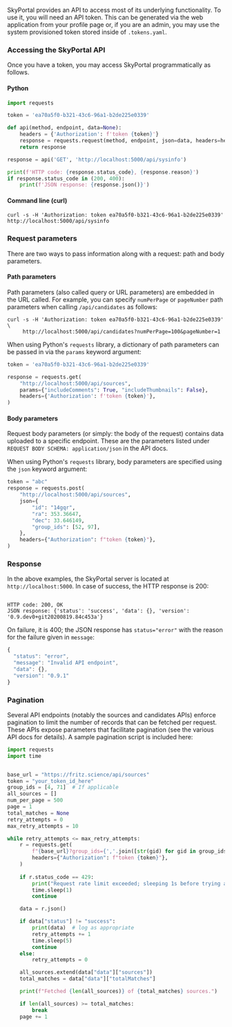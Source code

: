 SkyPortal provides an API to access most of its underlying
functionality. To use it, you will need an API token. This
can be generated via the web application from your profile page or, if
you are an admin, you may use the system provisioned token stored
inside of `.tokens.yaml`.

### Accessing the SkyPortal API

Once you have a token, you may access SkyPortal programmatically as
follows.

#### Python

```python
import requests

token = 'ea70a5f0-b321-43c6-96a1-b2de225e0339'

def api(method, endpoint, data=None):
    headers = {'Authorization': f'token {token}'}
    response = requests.request(method, endpoint, json=data, headers=headers)
    return response

response = api('GET', 'http://localhost:5000/api/sysinfo')

print(f'HTTP code: {response.status_code}, {response.reason}')
if response.status_code in (200, 400):
    print(f'JSON response: {response.json()}')
```

#### Command line (curl)

```shell
curl -s -H 'Authorization: token ea70a5f0-b321-43c6-96a1-b2de225e0339' http://localhost:5000/api/sysinfo
```

### Request parameters

There are two ways to pass information along with a request: path and body parameters.

#### Path parameters

Path parameters (also called query or URL parameters) are embedded in
the URL called. For example, you can specify `numPerPage` or
`pageNumber` path parameters when calling `/api/candidates` as
follows:

```shell
curl -s -H 'Authorization: token ea70a5f0-b321-43c6-96a1-b2de225e0339' \
     http://localhost:5000/api/candidates?numPerPage=100&pageNumber=1
```

When using Python's `requests` library, a dictionary of path
parameters can be passed in via the `params` keyword argument:

```python
token = 'ea70a5f0-b321-43c6-96a1-b2de225e0339'

response = requests.get(
    "http://localhost:5000/api/sources",
    params={"includeComments": True, "includeThumbnails": False},
    headers={'Authorization': f'token {token}'},
)
```

#### Body parameters

Request body parameters (or simply: the body of the request)
contains data uploaded to a specific endpoint. These are the
parameters listed under `REQUEST BODY SCHEMA: application/json` in the
API docs.

When using Python's `requests` library, body parameters are specified
using the `json` keyword argument:

```python
token = "abc"
response = requests.post(
    "http://localhost:5000/api/sources",
    json={
        "id": "14gqr",
        "ra": 353.36647,
        "dec": 33.646149,
        "group_ids": [52, 97],
    },
    headers={"Authorization": f"token {token}"},
)
```

### Response

In the above examples, the SkyPortal server is located at
`http://localhost:5000`. In case of success, the HTTP response is 200:

```

HTTP code: 200, OK
JSON response: {'status': 'success', 'data': {}, 'version': '0.9.dev0+git20200819.84c453a'}

```

On failure, it is 400; the JSON response has `status="error"` with the reason
for the failure given in `message`:

```js
{
  "status": "error",
  "message": "Invalid API endpoint",
  "data": {},
  "version": "0.9.1"
}
```

### Pagination

Several API endpoints (notably the sources and candidates APIs) enforce
pagination to limit the number of records that can be fetched per request.
These APIs expose parameters that facilitate pagination (see the various
API docs for details). A sample pagination script is included here:

```python
import requests
import time


base_url = "https://fritz.science/api/sources"
token = "your_token_id_here"
group_ids = [4, 71]  # If applicable
all_sources = []
num_per_page = 500
page = 1
total_matches = None
retry_attempts = 0
max_retry_attempts = 10

while retry_attempts <= max_retry_attempts:
    r = requests.get(
        f"{base_url}?group_ids={','.join([str(gid) for gid in group_ids])}&pageNumber={page}&numPerPage={num_per_page}&totalMatches={total_matches}",
        headers={"Authorization": f"token {token}"},
    )
    
    if r.status_code == 429:
        print("Request rate limit exceeded; sleeping 1s before trying again...")
        time.sleep(1)
        continue

    data = r.json()

    if data["status"] != "success":
        print(data)  # log as appropriate
        retry_attempts += 1
        time.sleep(5)
        continue
    else:
        retry_attempts = 0

    all_sources.extend(data["data"]["sources"])
    total_matches = data["data"]["totalMatches"]

    print(f"Fetched {len(all_sources)} of {total_matches} sources.")

    if len(all_sources) >= total_matches:
        break
    page += 1
```

